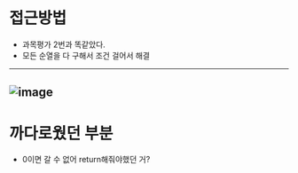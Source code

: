 # 접근방법
- 과목평가 2번과 똑같았다.
- 모든 순열을 다 구해서 조건 걸어서 해결

---
  ![image](https://github.com/user-attachments/assets/0727711c-8f3b-4fb1-87df-a6786758c7cd)
---
# 까다로웠던 부분
- 0이면 갈 수 없어 return해줘야했던 거?
